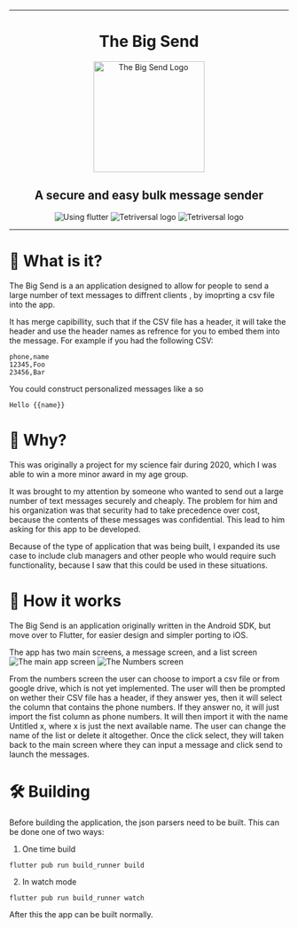 
------------------------------------------------------------------------------------  
  
<h1 align="center">The Big Send</h1>
<p align="center"><img src="logo.svg" alt="The Big Send Logo" width="200px"></p>
<h2 align="center">A secure and easy bulk message sender</h2>  
<p align="center">  
    <img src="https://raster.shields.io/badge/Using-Flutter-blue?style=for-the-badge" alt="Using flutter"/>  
    <img src="https://raster.shields.io/tokei/lines/github/laspruca/thebigsend?style=for-the-badge" alt="Tetriversal logo"/>  
    <img src="https://raster.shields.io/github/license/laspruca/thebigsend?style=for-the-badge" alt="Tetriversal logo"/>  
</p>  
  
------------------------------------------------------------------------------------  
  
# 🤔 What is it?  
The Big Send is a an application designed to allow for people to send a large number 
of text messages to diffrent clients , by imoprting a csv file into the app.

It has merge capibillity, such that if the CSV file has a header, it will take the 
header and use the header names as refrence for you to embed them into the message. 
For example if you had the following CSV:
```csv
phone,name
12345,Foo
23456,Bar
```
You could construct personalized messages like a so
```
Hello {{name}}
```
  
# 🤷 Why?  
This was originally a project for my science fair during 2020, which I was able to 
win a more minor award in my age group.

It was brought to my attention by someone who wanted to send out a large number of 
text messages securely and cheaply. The problem for him and his organization was that 
security had to take precedence over cost, because the contents of these messages was 
confidential. This lead to him asking for this app to be developed.

Because of the type of application that was being built, I expanded its use case to 
include club managers and other people who would require such functionality, because 
I saw that this could be used in these situations.
  
# 📘 How it works  
The Big Send is an application originally written in the Android SDK, but move over 
to Flutter, for easier design and simpler porting to iOS.

The app has two main screens, a message screen, and a list screen
![The main app screen](main_screen.png) ![The Numbers screen](numbers_screen.png)

From the numbers screen the user can choose to import a csv file or from google 
drive, which is not yet implemented. The user will then be prompted on wether their 
CSV file has a header, if they answer yes, then it will select the column that 
contains the phone numbers. If they answer no, it will just import the fist column as 
phone numbers. It will then import it with the name Untitled x,  where x is just the 
next available name. The user can change the name of the list or delete it 
altogether. Once the click select, they will taken back to the main screen where they
 can input a message and click send to launch the messages.
  
# 🛠️ Building
Before building the application, the json parsers need to be built. This can be done
one of two ways:
1. One time build
```shell
flutter pub run build_runner build
```
2. In watch mode
```shell
flutter pub run build_runner watch
```

After this the app can be built normally.